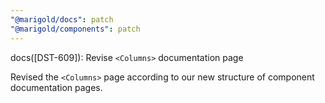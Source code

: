 ```yaml
---
"@marigold/docs": patch
"@marigold/components": patch
---
```


docs([DST-609]): Revise `<Columns>` documentation page

Revised the `<Columns>` page according to our new structure of component documentation pages.
